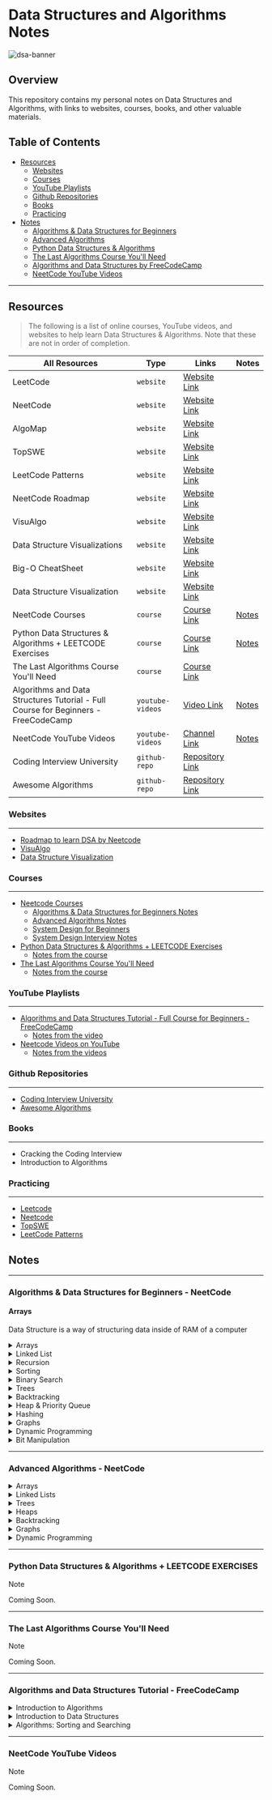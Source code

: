# Data Structures and Algorithms Notes

![dsa-banner](https://github.com/izzatkarimov/DSA-Notes/assets/108251704/44dda9d8-a66b-45c8-a602-6487ff6fa762)

## Overview
This repository contains my personal notes on Data Structures and Algorithms, with links to websites, courses, books, and other valuable materials.

## Table of Contents

- [Resources](#resources)
  - [Websites](#websites)
  - [Courses](#courses)
  - [YouTube Playlists](#youtube-playlists)
  - [Github Repositories](#github-repositories)
  - [Books](#books)
  - [Practicing](#practicing)
- [Notes](#notes)
  - [Algorithms & Data Structures for Beginners](#algorithms--data-structures-for-beginners---neetcode)
  - [Advanced Algorithms](#advanced-algorithms---neetcode)
  - [Python Data Structures & Algorithms](#python-data-structures--algorithms--leetcode-exercises)
  - [The Last Algorithms Course You'll Need](#the-last-algorithms-course-youll-need)
  - [Algorithms and Data Structures by FreeCodeCamp](#algorithms-and-data-structures-tutorial---freecodecamp)
  - [NeetCode YouTube Videos](#neetcode-youtube-videos)

---

## Resources
> The following is a list of online courses, YouTube videos, and websites to help learn Data Structures & Algorithms. Note that these are not in order of completion.

| All Resources | Type | Links | Notes |
| --- | --- | --- | --- |
| LeetCode | `website`| [Website Link](https://leetcode.com) |
| NeetCode| `website`| [Website Link](https://neetcode.io/practice) |
| AlgoMap | `website` | [Website Link](https://algomap.io/) |
| TopSWE | `website`| [Website Link](https://topswe.com/) |
| LeetCode Patterns | `website` | [Website Link](https://seanprashad.com/leetcode-patterns/) |
| NeetCode Roadmap | `website` | [Website Link](https://neetcode.io/roadmap) |
| VisuAlgo | `website` | [Website Link](https://visualgo.net/en) |
| Data Structure Visualizations | `website` | [Website Link](https://www.cs.usfca.edu/~galles/visualization/Algorithms.html) |
| Big-O CheatSheet | `website` | [Website Link](https://www.bigocheatsheet.com/) |
| Data Structure Visualization | `website` | [Website Link](https://www.cs.usfca.edu/~galles/visualization/Algorithms.html) |
| NeetCode Courses | `course` | [Course Link](https://neetcode.io/courses) | [Notes](#algorithms--data-structures-for-beginners---neetcode)
| Python Data Structures & Algorithms + LEETCODE Exercises | `course` | [Course Link](https://www.udemy.com/course/data-structures-algorithms-python/?couponCode=ACCAGE0923) | [Notes](#python-data-structures--algorithms--leetcode-exercises)
| The Last Algorithms Course You'll Need | `course` | [Course Link](https://frontendmasters.com/courses/algorithms/) |
| Algorithms and Data Structures Tutorial - Full Course for Beginners - FreeCodeCamp | `youtube-videos` | [Video Link](https://youtu.be/8hly31xKli0?si=HmAgr-2AlG3hcRZp) | [Notes](#algorithms-and-data-structures-tutorial---freecodecamp) |
| NeetCode YouTube Videos | `youtube-videos` | [Channel Link](https://www.youtube.com/@NeetCode) | [Notes](#neetcode-youtube-videos)
| Coding Interview University | `github-repo` | [Repository Link](https://github.com/jwasham/coding-interview-university) |
| Awesome Algorithms | `github-repo` | [Repository Link](https://github.com/tayllan/awesome-algorithms) |

### Websites

---

- [Roadmap to learn DSA by Neetcode](https://neetcode.io/roadmap)
- [VisuAlgo](https://visualgo.net/en)
- [Data Structure Visualization](https://www.cs.usfca.edu/~galles/visualization/Algorithms.html)

### Courses

---

- [Neetcode Courses](https://neetcode.io/courses)
  - [Algorithms & Data Structures for Beginners Notes](#algorithms--data-structures-for-beginners---neetcode)
  - [Advanced Algorithms Notes](#advanced-algorithms---neetcode)
  - [System Design for Beginners](#system-design-for-beginners---neetcode)
  - [System Design Interview Notes](#system-design-interview---neetcode)
- [Python Data Structures & Algorithms + LEETCODE Exercises](https://www.udemy.com/course/data-structures-algorithms-python/?couponCode=ACCAGE0923)
  - [Notes from the course](#python-data-structures--algorithms--leetcode-exercises)
- [The Last Algorithms Course You'll Need](https://frontendmasters.com/courses/algorithms/)
  - [Notes from the course](#the-last-algorithms-course-youll-need)

### YouTube Playlists

---

- [Algorithms and Data Structures Tutorial - Full Course for Beginners - FreeCodeCamp](https://youtu.be/8hly31xKli0?si=HmAgr-2AlG3hcRZp)
  - [Notes from the video](#algorithms-and-data-structures-tutorial---freecodecamp)
- [Neetcode Videos on YouTube](https://www.youtube.com/@NeetCode)
  - [Notes from the videos](#neetcode-youtube-videos)

### Github Repositories

---

- [Coding Interview University](https://github.com/jwasham/coding-interview-university)
- [Awesome Algorithms](https://github.com/tayllan/awesome-algorithms)

### Books

---

- Cracking the Coding Interview
- Introduction to Algorithms

### Practicing

---

- [Leetcode](https://leetcode.com/)
- [Neetcode](https://neetcode.io/practice)
- [TopSWE](https://topswe.com/)
- [LeetCode Patterns](https://seanprashad.com/leetcode-patterns/)

## Notes

---

### Algorithms & Data Structures for Beginners - NeetCode

#### Arrays
Data Structure is a way of structuring data inside of RAM of a computer

<details>
<summary>Arrays</summary>

`What is Data Structure?`
- Data Structure is a way of structuring data inside of RAM of a computer.

`How do ew store an array in RAM?`
- RAM is measured in bytes. One byte is 8 bits. A bit can be thought of as a position that can store a digit, which has to be either 0 or 1.

`NOTE!`
- Arrays are always stored contiguously in RAM, meaning that they are stored one next to another (there is nothing between them.

`NOTE!`
- Static arrays are Fixed arrays. The biggest limitation of Static Arrays is that we cannot add / delete elements after creation. Technically, we can remove a value, but removing here only means overriding. We cannot actaully delete the value in memory. But, we can override by putting, let's say, 0 in the index location of it.

`Big O Time Complexity of Static Arrays Operations`

| Operation  | Big O Time | 
| ------------- | ------------- |
| Read / Write i-th element  | O(1)  |
| Insert / Remove End | O(1)  |
| Insert Middle | O(n)  |
| Remove Middle  | O(n)  |

`NOTE!`
- In Python and JavaScript, Dynamic Arrays are the default. In Java, we can use an Array List, and in C++, we can use a Vector.

`What is Amortized Time Complexity?`
- Amortized Time Complexity
</details>

<details>
<summary>Linked List</summary>
</details>

<details>
<summary>Recursion</summary>
</details>

<details>
<summary>Sorting</summary>
</details>

<details>
<summary>Binary Search</summary>
</details>

<details>
<summary>Trees</summary>
</details>

<details>
<summary>Backtracking</summary>
</details>

<details>
<summary>Heap & Priority Queue</summary>
</details>

<details>
<summary>Hashing</summary>
</details>

<details>
<summary>Graphs</summary>
</details>

<details>
<summary>Dynamic Programming</summary>
</details>

<details>
<summary>Bit Manipulation</summary>
</details>

---

### Advanced Algorithms - NeetCode

<details>
<summary>Arrays</summary>
</details>

<details>
<summary>Linked Lists</summary>
</details>

<details>
<summary>Trees</summary>
</details>

<details>
<summary>Heaps</summary>
</details>

<details>
<summary>Backtracking</summary>
</details>

<details>
<summary>Graphs</summary>
</details>

<details>
<summary>Dynamic Programming</summary>
</details>

---

### Python Data Structures & Algorithms + LEETCODE EXERCISES

> [!NOTE]
> Coming Soon.

---

### The Last Algorithms Course You'll Need

> [!NOTE]
> Coming Soon.

---

### Algorithms and Data Structures Tutorial - FreeCodeCamp

<details>
<summary>Introduction to Algorithms</summary>

`What is an Algorithm`
- An Algorithm is a set of steps or instructions for completing a certain task. For example, a recipe is an algorithm. To-Do List for a Morning Routine is an algorithm. However, in the context of Computer Science, an algorithm more specifically means a set a steps a program takes to finish a certain task.

`Time Complexity`
- Time Complexity is a measure of how long it takes the algorithm to run.

`Space Complexity`
- Space Complexity deals with the amount of memory taken up on the computer.

`Balance between Time & Space Complexity`
- A good algorithm needs to balance between Time and Space Complexity to be useful. For example, you can have a very fast algorithm but it may not matter if the algorithm consumes more memory than you have available.

`Running Time of an Algorithm`
- How long the algorithm runs for a given set of values until the output is called The Running Time or The Running Time of an Algorithm and is used to define Time Complexity.

`Linear Search (Sequential Search)`
- Linear Search is a sequential searching algorithm where we start from one end and check every element of the list until the desired element is found. It is the simplest searching algorithm.

`Binary Search (Hald Interval Search)`
- Binary Search is a searching algorithm for finding an element's position in a sorted way. In this approach, the element is always searched in the middle of a portion of an array. Binary Search can be implemented only on a sorted list of items. If the elements are not sorted already, we need to sort them first.

`Guidelines for defiing an Algorithm:`
  - The steps in the Algorithm need to be in a specific order.
  - The steps also need to be distinct.
  - The algorithm should produce a result.
  - The algorithm should complete in a finite amount of time.

</details>

<details>
<summary>Introduction to Data Structures</summary>
</details>

<details>
<summary>Algorithms: Sorting and Searching</summary>
</details>

---

### NeetCode YouTube Videos

> [!NOTE]
> Coming Soon.
